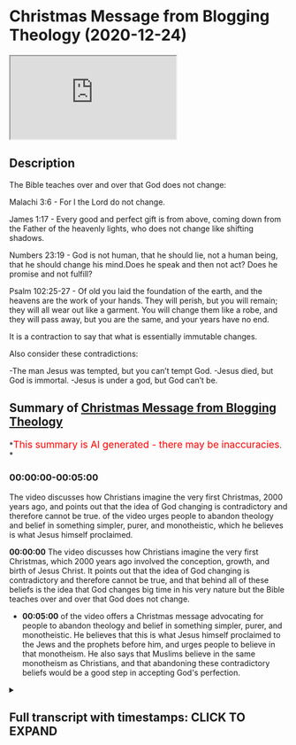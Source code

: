 # Christmas Message from Blogging Theology (2020-12-24)

<iframe loading='lazy' allow='autoplay' src='https://www.youtube.com/embed/UKfoEkJ_Yi0'></iframe>

## Description

The Bible teaches over and over that God does not change:

Malachi 3:6 - For I the Lord do not change.

James 1:17 - Every good and perfect gift is from above, coming down from the Father of the heavenly lights, who does not change like shifting shadows.

Numbers 23:19 - God is not human, that he should lie, not a human being, that he should change his mind.Does he speak and then not act? Does he promise and not fulfill?

Psalm 102:25-27 - Of old you laid the foundation of the earth, and the heavens are the work of your hands. They will perish, but you will remain; they will all wear out like a garment. You will change them like a robe, and they will pass away, but you are the same, and your years have no end.

It is a contraction to say that what is essentially immutable changes.

Also consider these contradictions:

-The man Jesus was tempted, but you can’t tempt God.
-Jesus died, but God is immortal.
-Jesus is under a god, but God can’t be.

## Summary of [Christmas Message from Blogging Theology](https://www.youtube.com/watch?v=UKfoEkJ_Yi0)

*<span style="color:red; font-size:125%">This summary is AI generated - there may be inaccuracies</span>. *

### <a onclick="modifyYTiframeseektime('0')">00:00:00-00:05:00</a>

The video discusses how Christians imagine the very first Christmas, 2000 years ago, and points out that the idea of God changing is contradictory and therefore cannot be true. of the video urges people to abandon theology and belief in something simpler, purer, and monotheistic, which he believes is what Jesus himself proclaimed.

**<a onclick="modifyYTiframeseektime('0')">00:00:00</a>** The video discusses how Christians imagine the very first Christmas, which 2000 years ago involved the conception, growth, and birth of Jesus Christ. It points out that the idea of God changing is contradictory and therefore cannot be true, and that behind all of these beliefs is the idea that God changes big time in his very nature but the Bible teaches over and over that God does not change.

* **<a onclick="modifyYTiframeseektime('300')">00:05:00</a>** of the video offers a Christmas message advocating for people to abandon theology and belief in something simpler, purer, and monotheistic. He believes that this is what Jesus himself proclaimed to the Jews and the prophets before him, and urges people to believe in that monotheism. He also says that Muslims believe in the same monotheism as Christians, and that abandoning these contradictory beliefs would be a good step in accepting God's perfection.

<details><summary><h2>Full transcript with timestamps: CLICK TO EXPAND</h2></summary>

<a onclick="modifyYTiframeseektime('1')">0:00:01</a> hello in this episode i want to talk  
<a onclick="modifyYTiframeseektime('3')">0:00:03</a> about  
<a onclick="modifyYTiframeseektime('4')">0:00:04</a> how christians imagine the very first  
<a onclick="modifyYTiframeseektime('7')">0:00:07</a> christmas  
<a onclick="modifyYTiframeseektime('8')">0:00:08</a> that time when uh jesus was born 2000  
<a onclick="modifyYTiframeseektime('11')">0:00:11</a> years ago  
<a onclick="modifyYTiframeseektime('12')">0:00:12</a> in bethlehem so how do they imagine that  
<a onclick="modifyYTiframeseektime('17')">0:00:17</a> well i it goes something like this i  
<a onclick="modifyYTiframeseektime('19')">0:00:19</a> think  
<a onclick="modifyYTiframeseektime('20')">0:00:20</a> for them uh it starts with the  
<a onclick="modifyYTiframeseektime('22')">0:00:22</a> conception  
<a onclick="modifyYTiframeseektime('23')">0:00:23</a> when god became a fertilized egg  
<a onclick="modifyYTiframeseektime('27')">0:00:27</a> then god grew in uh grew as an embryo  
<a onclick="modifyYTiframeseektime('31')">0:00:31</a> then a fetus and then god kicked mary  
<a onclick="modifyYTiframeseektime('34')">0:00:34</a> from within her womb  
<a onclick="modifyYTiframeseektime('37')">0:00:37</a> and then at the birth on christmas day  
<a onclick="modifyYTiframeseektime('39')">0:00:39</a> god entered the world  
<a onclick="modifyYTiframeseektime('41')">0:00:41</a> as a baby amid the stench of manure  
<a onclick="modifyYTiframeseektime('44')">0:00:44</a> and cobwebs and hay in a stable  
<a onclick="modifyYTiframeseektime('48')">0:00:48</a> so the gospels tell us mary cradled the  
<a onclick="modifyYTiframeseektime('51')">0:00:51</a> crater in her arms i never imagined god  
<a onclick="modifyYTiframeseektime('54')">0:00:54</a> would look like that  
<a onclick="modifyYTiframeseektime('55')">0:00:55</a> she says to herself but  
<a onclick="modifyYTiframeseektime('60')">0:01:00</a> i would say that the idea that god  
<a onclick="modifyYTiframeseektime('62')">0:01:02</a> became a baby  
<a onclick="modifyYTiframeseektime('64')">0:01:04</a> involves some serious contradictions and  
<a onclick="modifyYTiframeseektime('67')">0:01:07</a> therefore it cannot be true  
<a onclick="modifyYTiframeseektime('69')">0:01:09</a> so consider this the idea that god the  
<a onclick="modifyYTiframeseektime('72')">0:01:12</a> invisible god  
<a onclick="modifyYTiframeseektime('73')">0:01:13</a> became visible the untouchable became  
<a onclick="modifyYTiframeseektime('77')">0:01:17</a> touchable  
<a onclick="modifyYTiframeseektime('78')">0:01:18</a> the unlimited became limited the  
<a onclick="modifyYTiframeseektime('81')">0:01:21</a> infinite  
<a onclick="modifyYTiframeseektime('82')">0:01:22</a> became finite the immutable  
<a onclick="modifyYTiframeseektime('86')">0:01:26</a> became mutable the unchangeable became  
<a onclick="modifyYTiframeseektime('89')">0:01:29</a> changeable spirit became matter  
<a onclick="modifyYTiframeseektime('92')">0:01:32</a> the almighty god became weak  
<a onclick="modifyYTiframeseektime('97')">0:01:37</a> now what lies behind all of these  
<a onclick="modifyYTiframeseektime('100')">0:01:40</a> beliefs these claims  
<a onclick="modifyYTiframeseektime('101')">0:01:41</a> is that god changes big time in his very  
<a onclick="modifyYTiframeseektime('105')">0:01:45</a> nature  
<a onclick="modifyYTiframeseektime('107')">0:01:47</a> but the bible teaches over and over that  
<a onclick="modifyYTiframeseektime('110')">0:01:50</a> god does  
<a onclick="modifyYTiframeseektime('111')">0:01:51</a> not change the prophet malachi  
<a onclick="modifyYTiframeseektime('114')">0:01:54</a> in chapter 3 verse 6 says for i the lord  
<a onclick="modifyYTiframeseektime('118')">0:01:58</a> do not change the letter of james in the  
<a onclick="modifyYTiframeseektime('121')">0:02:01</a> new testament  
<a onclick="modifyYTiframeseektime('122')">0:02:02</a> 117 says for every good and perfect gift  
<a onclick="modifyYTiframeseektime('126')">0:02:06</a> is from above coming down from the  
<a onclick="modifyYTiframeseektime('128')">0:02:08</a> father of heavenly lights  
<a onclick="modifyYTiframeseektime('130')">0:02:10</a> who does not change like shifting  
<a onclick="modifyYTiframeseektime('133')">0:02:13</a> shadows  
<a onclick="modifyYTiframeseektime('135')">0:02:15</a> the book of numbers says chapter 23  
<a onclick="modifyYTiframeseektime('139')">0:02:19</a> god is not human that he should lie  
<a onclick="modifyYTiframeseektime('143')">0:02:23</a> not a human being that he should change  
<a onclick="modifyYTiframeseektime('145')">0:02:25</a> his mind  
<a onclick="modifyYTiframeseektime('146')">0:02:26</a> does he speak and then not act does he  
<a onclick="modifyYTiframeseektime('149')">0:02:29</a> promise and not  
<a onclick="modifyYTiframeseektime('150')">0:02:30</a> fulfill psalm 102  
<a onclick="modifyYTiframeseektime('153')">0:02:33</a> tells us of old you laid the foundation  
<a onclick="modifyYTiframeseektime('157')">0:02:37</a> of the work of the world  
<a onclick="modifyYTiframeseektime('158')">0:02:38</a> and the heavens are the work of your  
<a onclick="modifyYTiframeseektime('160')">0:02:40</a> hands they will perish  
<a onclick="modifyYTiframeseektime('162')">0:02:42</a> but you will remain they will all wear  
<a onclick="modifyYTiframeseektime('165')">0:02:45</a> out like a garment  
<a onclick="modifyYTiframeseektime('167')">0:02:47</a> you will change them like a robe and  
<a onclick="modifyYTiframeseektime('170')">0:02:50</a> they will pass away  
<a onclick="modifyYTiframeseektime('172')">0:02:52</a> but you are the same and your years  
<a onclick="modifyYTiframeseektime('175')">0:02:55</a> have no end  
<a onclick="modifyYTiframeseektime('178')">0:02:58</a> so it's a contradiction to say that what  
<a onclick="modifyYTiframeseektime('181')">0:03:01</a> essentially what is essentially  
<a onclick="modifyYTiframeseektime('182')">0:03:02</a> immutable changes  
<a onclick="modifyYTiframeseektime('186')">0:03:06</a> now there are other contradictions uh of  
<a onclick="modifyYTiframeseektime('189')">0:03:09</a> which may  
<a onclick="modifyYTiframeseektime('190')">0:03:10</a> have occurred to you as well the idea  
<a onclick="modifyYTiframeseektime('192')">0:03:12</a> that the new testament teaches that  
<a onclick="modifyYTiframeseektime('194')">0:03:14</a> jesus  
<a onclick="modifyYTiframeseektime('195')">0:03:15</a> was tempted by the devil it says that in  
<a onclick="modifyYTiframeseektime('197')">0:03:17</a> the gospels  
<a onclick="modifyYTiframeseektime('199')">0:03:19</a> but it also says that you can't tempt  
<a onclick="modifyYTiframeseektime('201')">0:03:21</a> god  
<a onclick="modifyYTiframeseektime('203')">0:03:23</a> the gospels say that jesus died but god  
<a onclick="modifyYTiframeseektime('207')">0:03:27</a> is immortal the new testament also says  
<a onclick="modifyYTiframeseektime('209')">0:03:29</a> that in one timothy that god does not  
<a onclick="modifyYTiframeseektime('211')">0:03:31</a> die that he's immortal  
<a onclick="modifyYTiframeseektime('213')">0:03:33</a> jesus is under a god it says he plays  
<a onclick="modifyYTiframeseektime('216')">0:03:36</a> best places that jesus  
<a onclick="modifyYTiframeseektime('217')">0:03:37</a> has a god but god can't be god can't be  
<a onclick="modifyYTiframeseektime('220')">0:03:40</a> under a god obviously because god is  
<a onclick="modifyYTiframeseektime('223')">0:03:43</a> almighty he is the  
<a onclick="modifyYTiframeseektime('224')">0:03:44</a> creator of the heavens and the earth the  
<a onclick="modifyYTiframeseektime('226')">0:03:46</a> source of everything therefore he is not  
<a onclick="modifyYTiframeseektime('228')">0:03:48</a> under anyone else or they would be god  
<a onclick="modifyYTiframeseektime('230')">0:03:50</a> logically and there's a little verse  
<a onclick="modifyYTiframeseektime('233')">0:03:53</a> here in  
<a onclick="modifyYTiframeseektime('233')">0:03:53</a> one uh in luke's gospel uh  
<a onclick="modifyYTiframeseektime('236')">0:03:56</a> chapter two verse fourteen a little  
<a onclick="modifyYTiframeseektime('239')">0:03:59</a> verse but it's so  
<a onclick="modifyYTiframeseektime('240')">0:04:00</a> pregnant with her pregnant pun intended  
<a onclick="modifyYTiframeseektime('244')">0:04:04</a> with implications the child is referring  
<a onclick="modifyYTiframeseektime('247')">0:04:07</a> to jesus the child grew  
<a onclick="modifyYTiframeseektime('249')">0:04:09</a> and became strong filled with wisdom  
<a onclick="modifyYTiframeseektime('252')">0:04:12</a> and the favor of god was upon him  
<a onclick="modifyYTiframeseektime('256')">0:04:16</a> that's luke 2 40. so  
<a onclick="modifyYTiframeseektime('259')">0:04:19</a> the son jesus grew and became strong  
<a onclick="modifyYTiframeseektime('263')">0:04:23</a> filled with wisdom and favor the favor  
<a onclick="modifyYTiframeseektime('266')">0:04:26</a> of gobblers on him so this is a changing  
<a onclick="modifyYTiframeseektime('268')">0:04:28</a> developing  
<a onclick="modifyYTiframeseektime('269')">0:04:29</a> person it's not a static kind of entity  
<a onclick="modifyYTiframeseektime('273')">0:04:33</a> you know the god man um  
<a onclick="modifyYTiframeseektime('276')">0:04:36</a> so there we go so um i i think  
<a onclick="modifyYTiframeseektime('279')">0:04:39</a> the i the idea this christmas is that we  
<a onclick="modifyYTiframeseektime('281')">0:04:41</a> should  
<a onclick="modifyYTiframeseektime('282')">0:04:42</a> certainly reflect on the birth of a  
<a onclick="modifyYTiframeseektime('285')">0:04:45</a> child this child jesus  
<a onclick="modifyYTiframeseektime('287')">0:04:47</a> but also on the later theology that grew  
<a onclick="modifyYTiframeseektime('290')">0:04:50</a> up around him and that it is  
<a onclick="modifyYTiframeseektime('291')">0:04:51</a> if we just look at it very simply and  
<a onclick="modifyYTiframeseektime('294')">0:04:54</a> rationally and logically it is  
<a onclick="modifyYTiframeseektime('296')">0:04:56</a> contradictory  
<a onclick="modifyYTiframeseektime('297')">0:04:57</a> it is incoherent and therefore it can't  
<a onclick="modifyYTiframeseektime('300')">0:05:00</a> be true  
<a onclick="modifyYTiframeseektime('300')">0:05:00</a> and we should jettison this theology and  
<a onclick="modifyYTiframeseektime('303')">0:05:03</a> belief  
<a onclick="modifyYTiframeseektime('304')">0:05:04</a> and believe in something that is purer  
<a onclick="modifyYTiframeseektime('306')">0:05:06</a> and simpler the monotheism that jesus  
<a onclick="modifyYTiframeseektime('308')">0:05:08</a> himself proclaimed  
<a onclick="modifyYTiframeseektime('310')">0:05:10</a> to the jews a pure monotheism a sincere  
<a onclick="modifyYTiframeseektime('314')">0:05:14</a> monotheism  
<a onclick="modifyYTiframeseektime('315')">0:05:15</a> and also the prophets of course proclaim  
<a onclick="modifyYTiframeseektime('317')">0:05:17</a> that as well so i think that that would  
<a onclick="modifyYTiframeseektime('319')">0:05:19</a> be my christmas message  
<a onclick="modifyYTiframeseektime('321')">0:05:21</a> um to invite people to believe in that  
<a onclick="modifyYTiframeseektime('324')">0:05:24</a> pure monotheism what muslims call  
<a onclick="modifyYTiframeseektime('327')">0:05:27</a> tauheed  
<a onclick="modifyYTiframeseektime('328')">0:05:28</a> and just to jettison these uh  
<a onclick="modifyYTiframeseektime('331')">0:05:31</a> contradictory beliefs that make no sense  
<a onclick="modifyYTiframeseektime('333')">0:05:33</a> god doesn't change  
<a onclick="modifyYTiframeseektime('335')">0:05:35</a> he is immutable he is eternal he's  
<a onclick="modifyYTiframeseektime('337')">0:05:37</a> almighty  
<a onclick="modifyYTiframeseektime('339')">0:05:39</a> he is perfect he doesn't grow in wisdom  
<a onclick="modifyYTiframeseektime('342')">0:05:42</a> and uh god is not uh favored and the  
<a onclick="modifyYTiframeseektime('345')">0:05:45</a> favor of god was not upon god there is  
<a onclick="modifyYTiframeseektime('347')">0:05:47</a> only one god  
<a onclick="modifyYTiframeseektime('348')">0:05:48</a> as well and there we are until next time  

</details>
